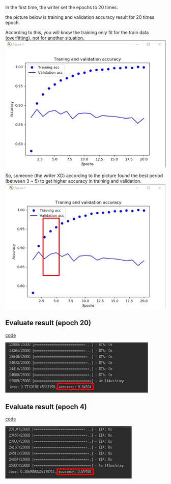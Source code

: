 In the first time, the writer set the epochs to 20 times. 

the picture below is training and validation accuracy result for 20 times epoch.

According to this, you will know the training only fit for the train data (overfitting). not for another situation.
![](readme/overfitting-train.jpg)

So, someone (the writer XD) according to the picture found the best period (between 3 ~ 5) to get higher accuracy in training and validation.
![](readme/best-train-block.jpg)

Evaluate result (epoch 20)
------------
[code](overfit.py)

![](readme/overfit-train-result.jpg)

Evaluate result (epoch 4)
----------------
[code](comment%20classification.py)

![](readme/retrain.jpg)
